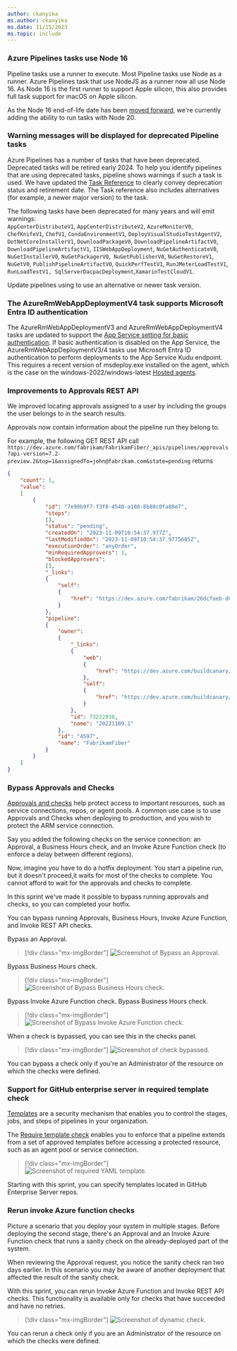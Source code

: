 ```yaml
---
author: ckanyika
ms.author: ckanyika
ms.date: 11/15/2023
ms.topic: include
---
```


### Azure Pipelines tasks use Node 16

Pipeline tasks use a runner to execute. Most Pipeline tasks use Node as a runner. Azure Pipelines task that use NodeJS as a runner now all use Node 16. As Node 16 is the first runner to support Apple silicon, this also provides full task support for macOS on Apple silicon.

As the Node 16 end-of-life date has been [moved forward](https://nodejs.org/en/blog/announcements/nodejs16-eol), we're currently adding the ability to run tasks with Node 20.

### Warning messages will be displayed for deprecated Pipeline tasks

Azure Pipelines has a number of tasks that have been deprecated. Deprecated tasks will be retired early 2024. To help you identify pipelines that are using deprecated tasks, pipeline shows warnings if such a task is used. We have updated the [Task Reference](/azure/devops/pipelines/tasks/reference/?view=azure-pipelines&preserve-view=true) to clearly convey deprecation status and retirement date. The Task reference also includes alternatives (for example, a newer major version) to the task.

The following tasks have been deprecated for many years and will emit warnings:  
`AppCenterDistributeV1`, `AppCenterDistributeV2`, `AzureMonitorV0`, `ChefKnifeV1`, `ChefV1`, `CondaEnvironmentV1`, `DeployVisualStudioTestAgentV2`, `DotNetCoreInstallerV1`, `DownloadPackageV0`, `DownloadPipelineArtifactV0`, `DownloadPipelineArtifactV1`, `IISWebAppDeployment`, `NuGetAuthenticateV0`, `NuGetInstallerV0`, `NuGetPackagerV0`,` NuGetPublisherV0`, `NuGetRestoreV1`, `NuGetV0`, `PublishPipelineArtifactV0`, `QuickPerfTestV1`, `RunJMeterLoadTestV1`, `RunLoadTestV1, SqlServerDacpacDeployment`,`XamarinTestCloudV1`.

Update pipelines using to use an alternative or newer task version.

### The AzureRmWebAppDeploymentV4 task supports Microsoft Entra ID authentication

The AzureRmWebAppDeploymentV3 and AzureRmWebAppDeploymentV4 tasks are updated to support the [App Service setting for basic authentication](/azure/app-service/configure-basic-auth-disable?tabs=portal&preserve-view=true). If basic authentication is disabled on the App Service, the AzureRmWebAppDeploymentV3/4 tasks use Microsoft Entra ID authentication to perform deployments to the App Service Kudu endpoint. This requires a recent version of msdeploy.exe installed on the agent, which is the case on the windows-2022/windows-latest [Hosted agents](/azure/devops/pipelines/agents/hosted?view=azure-devops&tabs=yaml#software&preserve-view=true).


### Improvements to Approvals REST API

We improved locating approvals assigned to a user by including the groups the user belongs to in the search results.

Approvals now contain information about the pipeline run they belong to.


For example, the following GET REST API call `https://dev.azure.com/fabrikam/FabrikamFiber/_apis/pipelines/approvals?api-version=7.2-preview.2&top=1&assignedTo=john@fabrikam.com&state=pending` returns 

```json
{
    "count": 1,
    "value":
    [
        {
            "id": "7e90b9f7-f3f8-4548-a108-8b80c0fa80e7",
            "steps":
            [],
            "status": "pending",
            "createdOn": "2023-11-09T10:54:37.977Z",
            "lastModifiedOn": "2023-11-09T10:54:37.9775685Z",
            "executionOrder": "anyOrder",
            "minRequiredApprovers": 1,
            "blockedApprovers":
            [],
            "_links":
            {
                "self":
                {
                    "href": "https://dev.azure.com/fabrikam/26dcfaeb-d8fe-495c-91cb-fec4acb44fbb/_apis/pipelines/approvals/7e80b987-f3fe-4578-a108-8a80c0fb80e7"
                }
            },
            "pipeline":
            {
                "owner":
                {
                    "_links":
                    {
                        "web":
                        {
                            "href": "https://dev.azure.com/buildcanary/26dcfaeb-d8fe-495c-91cb-fec4acb44fbb/_build/results?buildId=73222930"
                        },
                        "self":
                        {
                            "href": "https://dev.azure.com/buildcanary/26dcfaeb-d8fe-495c-91cb-fec4acb44fbb/_apis/build/Builds/73222930"
                        }
                    },
                    "id": 73222930,
                    "name": "20231109.1"
                },
                "id": "4597",
                "name": "FabrikamFiber"
            }
        }
    ]
}
```


### Bypass Approvals and Checks

[Approvals and checks](/azure/devops/pipelines/process/approvals?view=azure-devops&tabs=check-pass&preserve-view=true ) help protect access to important resources, such as service connections, repos, or agent pools. A common use case is to use Approvals and Checks when deploying to production, and you wish to protect the ARM service connection. 

Say you added the following checks on the service connection: an Approval, a Business Hours check, and an Invoke Azure Function check (to enforce a delay between different regions).

Now, imagine you have to do a hotfix deployment. You start a pipeline run, but it doesn't proceed,it waits for most of the checks to complete. You cannot afford to wait for the approvals and checks to complete.

In this sprint we've made it possible to bypass running approvals and checks, so you can completed your hotfix. 

You can bypass running Approvals, Business Hours, Invoke Azure Function, and Invoke REST API checks.

Bypass an Approval.
> [!div class="mx-imgBorder"]
> ![Screenshot of Bypass an Approval.](../../media/230-pipelines-01.png " Screenshot of Bypass an Approval.")

Bypass Business Hours check.
> [!div class="mx-imgBorder"]
> ![Screenshot of Bypass Business Hours check.](../../media/230-pipelines-02.png " Screenshot of Bypass Business Hours check.")

Bypass Invoke Azure Function check.
Bypass Business Hours check.
> [!div class="mx-imgBorder"]
> ![Screenshot of Bypass Invoke Azure Function check.](../../media/230-pipelines-03.png " Screenshot of Bypass Invoke Azure Function check.")

When a check is bypassed, you can see this in the checks panel.
> [!div class="mx-imgBorder"]
> ![Screenshot of check bypassed.](../../media/230-pipelines-04.png " Screenshot of check bypassed.")

You can bypass a check only if you're an Administrator of the resource on which the checks were defined.

### Support for GitHub enterprise server in required template check

[Templates](/azure/devops/pipelines/security/templates) are a security mechanism that enables you to control the stages, jobs, and steps of pipelines in your organization.

The [Require template check](/azure/devops/pipelines/process/approvals?view=azure-devops&tabs=check-pass#required-template&preserve-view=true) enables you to enforce that a pipeline extends from a set of approved templates before accessing a protected resource, such as an agent pool or service connection.

> [!div class="mx-imgBorder"]
> ![Screenshot of required YAML template.](../../media/230-pipelines-06.png " Screenshot of required YAML template.")

Starting with this sprint, you can specify templates located in GitHub Enterprise Server repos.


### Rerun invoke Azure function checks

Picture a scenario that you deploy your system in multiple stages. Before deploying the second stage, there's an Approval and an Invoke Azure Function check that runs a sanity check on the already-deployed part of the system. 

When reviewing the Approval request, you notice the sanity check ran two days earlier. In this scenario you may be aware of another deployment that affected the result of the sanity check.

With this sprint, you can rerun Invoke Azure Function and Invoke REST API checks. This functionality is available only for checks that have succeeded and have no retries.

> [!div class="mx-imgBorder"]
> ![Screenshot of dynamic check.](../../media/230-pipelines-05.png " Screenshot of dynamic check.")

You can rerun a check only if you are an Administrator of the resource on which the checks were defined.
